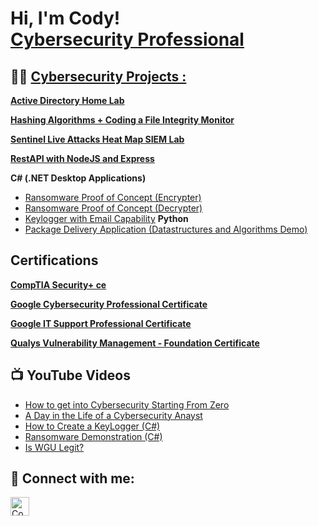<h1>Hi, I'm Cody! <br/><a href="https://www.linkedin.com/in/codyro/">Cybersecurity Professional</a></h1>

<h2>👨‍💻 <a href="https://github.com/Cody-Rochester/Cybersecurity/tree/main/"> Cybersecurity Projects :</a></h2>

<b>[Active Directory Home Lab](https://github.com/Cody-Rochester/Cybersecurity/blob/main/Home%20Labs/Active%20Directory%20Home%20Lab.md)</b> 

<b>[Hashing Algorithms + Coding a File Integrity Monitor](https://github.com/Cody-Rochester/laburl)</b>
  
<b>[Sentinel Live Attacks Heat Map SIEM Lab](https://github.com/Cody-Rochester/Cybersecurity/blob/main/Home%20Labs/Sentinel_Live_Attacks_Heat_Map_SIEM_Lab/README.md)</b>

<b>[RestAPI with NodeJS and Express](https://github.com/Cody-Rochester/laburl)</b>
  
<b>C# (.NET Desktop Applications)</b>
  - [Ransomware Proof of Concept (Encrypter)](https://github.com/joshmadakor1/EncrypterPOC)
  - [Ransomware Proof of Concept (Decrypter)](https://github.com/joshmadakor1/DecrypterPOC)
  - [Keylogger with Email Capability](https://github.com/joshmadakor1/Key-Logger-With-Email)
<b>Python</b>
  - [Package Delivery Application (Datastructures and Algorithms Demo)](https://github.com/joshmadakor1/Package-Delivery-Pathfinding-Algorithm)

<h2>Certifications</h2>

<b>[CompTIA Security+ ce](https://www.linkedin.com/in/codyro/overlay/1635545234005/single-media-viewer/?profileId=ACoAACpBAEABaFcJfE9Hl4bkGhw4yJxoZ2ZdGn8)</b>

<b>[Google Cybersecurity Professional Certificate](https://www.linkedin.com/in/codyro/details/certifications/1635545548599/single-media-viewer/?profileId=ACoAACpBAEABaFcJfE9Hl4bkGhw4yJxoZ2ZdGn8)</b>

<b>[Google IT Support Professional Certificate](https://www.linkedin.com/in/codyro/details/certifications/1635545504698/single-media-viewer/?profileId=ACoAACpBAEABaFcJfE9Hl4bkGhw4yJxoZ2ZdGn8)</b>

<b>[Qualys Vulnerability Management - Foundation Certificate](https://www.linkedin.com/in/codyro/details/certifications/1635545504628/single-media-viewer/?profileId=ACoAACpBAEABaFcJfE9Hl4bkGhw4yJxoZ2ZdGn8)</b>

<h2>📺 YouTube Videos</h2>

- [How to get into Cybersecurity Starting From Zero](https://www.youtube.com/watch?v=a83ASGn_V_s)
- [A Day in the Life of a Cybersecurity Anayst](https://www.youtube.com/watch?v=uHy3oM7NnoU)
- [How to Create a KeyLogger (C#)](https://www.youtube.com/watch?v=N-L9hklSlNk)
- [Ransomware Demonstration (C#)](https://www.youtube.com/watch?v=OfvdQeh79s0)
- [Is WGU Legit?](https://www.youtube.com/watch?v=E2MwRWxDBkA)

<h2> 🤳 Connect with me:</h2>

[<img align="left" alt="Cody Rochester | LinkedIn" width="30px" src="https://cdn.jsdelivr.net/npm/simple-icons@v3/icons/linkedin.svg" />][linkedin]


[linkedin]: https://linkedin.com/in/codyro

<!--
**joshmadakor1/joshmadakor1** is a ✨ _special_ ✨ repository because its `README.md` (this file) appears on your GitHub profile.

Here are some ideas to get you started:

- 🔭 I’m currently working on ...
- 🌱 I’m currently learning ...
- 👯 I’m looking to collaborate on ...
- 🤔 I’m looking for help with ...
- 💬 Ask me about ...
- 📫 How to reach me: ...
- 😄 Pronouns: ...
- ⚡ Fun fact: ...
-->
